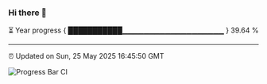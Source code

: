 ### Hi there 👋

⏳ Year progress { ███████████▁▁▁▁▁▁▁▁▁▁▁▁▁▁▁▁▁▁▁ } 39.64 %

---

⏰ Updated on Sun, 25 May 2025 16:45:50 GMT

![Progress Bar CI](https://github.com/IshwaranRudhara/GIT-ACTION/workflows/Progress%20Bar%20CI/badge.svg)
